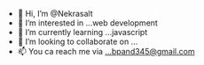 - 👋 Hi, I’m @Nekrasalt
- 👀 I’m interested in ...web development
- 🌱 I’m currently learning ...javascript
- 💞️ I’m looking to collaborate on ...
- 📫 You ca reach me via ...bpand345@gmail.com

<!---
Nekrasalt/Nekrasalt is a ✨ special ✨ repository because its `README.md` (this file) appears on your GitHub profile.
You can click the Preview link to take a look at your changes.
--->

